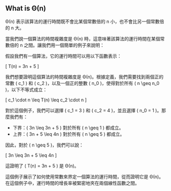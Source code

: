 ## What is Θ(n)
Θ(n) 表示該算法的運行時間既不會比某個常數倍的 n 小，也不會比另一個常數倍的 n 大。

當我們說一個算法的時間複雜度是 Θ(n) 時，這意味著該算法的運行時間在某個常數倍的 n 之間。讓我們用一個簡單的例子來說明：

假設我們有一個算法，它的運行時間可以用以下函數表示：

\[ T(n) = 3n + 5 \]

我們想要證明這個算法的時間複雜度是 Θ(n)。根據定義，我們需要找到兩個正的常數 \( c_1 \) 和 \( c_2 \)，以及一個正的整數 \( n_0 \)，使得對於所有 \( n \geq n_0 \)，以下不等式成立：

\[ c_1 \cdot n \leq T(n) \leq c_2 \cdot n \]

對於這個例子，我們可以選擇 \( c_1 = 3 \) 和 \( c_2 = 4 \)，並且選擇 \( n_0 = 1 \)。那麼我們有：

- 下界：\( 3n \leq 3n + 5 \) 對於所有 \( n \geq 1 \) 都成立。
- 上界：\( 3n + 5 \leq 4n \) 對於所有 \( n \geq 5 \) 都成立。

因此，對於 \( n \geq 5 \)，我們可以說：

\[ 3n \leq 3n + 5 \leq 4n \]

這證明了 \( T(n) = 3n + 5 \) 是 Θ(n)。

這個例子展示了如何使用常數來界定一個算法的運行時間，從而證明它是 Θ(n)。在這個例子中，運行時間的增長率被緊密地夾在兩個線性函數之間。